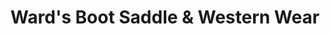 ---
title: "Ward's Boot Saddle & Western Wear"
url: /big-spring/wards-boot-saddle-and-western-wear/
shop: clothes
---